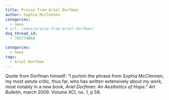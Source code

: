 ```yaml
---
title: Praise from Ariel Dorfman
author: Sophia McClennen
categories: 
  - news
# url: /news/praise-from-ariel-dorfman/
dsq_thread_id:
  - 785774068

categories: 
  - news
tags:
  - Ariel Dorfman
---
```

Quote from Dorfman himself: “I purloin the phrase from Sophia McClennen, my most astute critic, thus far, who has written extensively about my work, most notably in a new book, *Ariel Dorfman: An Aesthetics of Hope*.” *Art Bulletin*, march 2009. Volume XCI, no. 1, p 58.